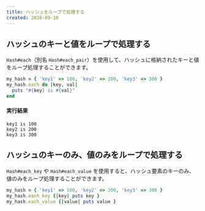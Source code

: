 ```yaml
---
title: ハッシュをループで処理する
created: 2016-09-10
---
```



ハッシュのキーと値をループで処理する
----

`Hash#each`（別名 `Hash#each_pair`）を使用して、ハッシュに格納されたキーと値をループ処理することができます。

```ruby
my_hash = { 'key1' => 100, 'key2' => 200, 'key3' => 300 }
my_hash.each do |key, val|
  puts "#{key} is #{val}"
end
```

#### 実行結果

```
key1 is 100
key2 is 200
key3 is 300
```


ハッシュのキーのみ、値のみをループで処理する
----

`Hash#each_key` や `Hash#each_value` を使用すると、ハッシュ要素のキーのみ、値のみをループ処理することができます。

```ruby
my_hash = { 'key1' => 100, 'key2' => 200, 'key3' => 300 }
my_hash.each_key {|key| puts key }
my_hash.each_value {|value| puts value }
```

